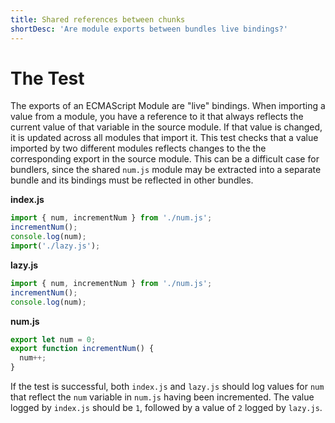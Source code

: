 ```yaml
---
title: Shared references between chunks
shortDesc: 'Are module exports between bundles live bindings?'
---
```


# The Test

The exports of an ECMAScript Module are "live" bindings. When importing a value from a module, you have a reference to it that always reflects the current value of that variable in the source module. If that value is changed, it is updated across all modules that import it. This test checks that a value imported by two different modules reflects changes to the the corresponding export in the source module. This can be a difficult case for bundlers, since the shared `num.js` module may be extracted into a separate bundle and its bindings must be reflected in other bundles.

**index.js**

```js
import { num, incrementNum } from './num.js';
incrementNum();
console.log(num);
import('./lazy.js');
```

**lazy.js**

```js
import { num, incrementNum } from './num.js';
incrementNum();
console.log(num);
```

**num.js**

```js
export let num = 0;
export function incrementNum() {
  num++;
}
```

If the test is successful, both `index.js` and `lazy.js` should log values for `num` that reflect the `num` variable in `num.js` having been incremented. The value logged by `index.js` should be `1`, followed by a value of `2` logged by `lazy.js`.
